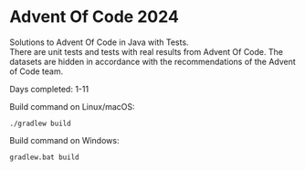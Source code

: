 # Advent Of Code 2024

Solutions to Advent Of Code in Java with Tests.<br />
There are unit tests and tests with real results from Advent Of Code.
The datasets are hidden in accordance with the recommendations of the Advent of Code team.

Days completed: 1-11 <br />

Build command on Linux/macOS:
```
./gradlew build
```

Build command on Windows:
```
gradlew.bat build
```
